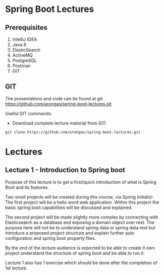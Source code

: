 # Spring Boot Lectures



## Prerequisites

1. IntelliJ IDEA
2. Java 8
3. ElasticSearch 
4. ActiveMQ
5. PostgreSQL
6. Postman 
7. GIT



## GIT

The presentations and code can be found at git: https://github.com/arongas/spring-boot-lectures.git 



Useful GIT commands:

* Download complete lecture material from GIT: 

`git clone https://github.com/arongas/spring-boot-lectures.git`



# Lectures

## Lecture 1 - Introduction to Spring boot

Purpose of this lecture is to get a first/quick introduction of what is Spring Boot and its features. 

Two small projects will be created during this course, via Spring Initializr.  The first project will be a hello word web application. Within this project the basic spring boot capabilities will be discussed and explained.

The second project will be made slightly more complex by connecting with Elasticsearch as a database and exposing a domain object over rest. The purpose here will not be to understand spring data or spring data rest but introduce a proposed project structure and explain further auto configuration and spring boot property files.

By the end of the lecture audience is expected to be able to create it own project understand the structure of spring boot and be able to run it.



Lecture 1 also has 1 exercise which should be done after the completion of 1st lecture.
